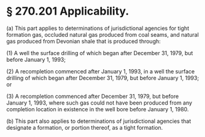 # § 270.201   Applicability.

(a) This part applies to determinations of jurisdictional agencies for tight formation gas, occluded natural gas produced from coal seams, and natural gas produced from Devonian shale that is produced through: 


(1) A well the surface drilling of which began after December 31, 1979, but before January 1, 1993; 


(2) A recompletion commenced after January 1, 1993, in a well the surface drilling of which began after December 31, 1979, but before January 1, 1993; or 


(3) A recompletion commenced after December 31, 1979, but before January 1, 1993, where such gas could not have been produced from any completion location in existence in the well bore before January 1, 1980. 


(b) This part also applies to determinations of jurisdictional agencies that designate a formation, or portion thereof, as a tight formation. 




